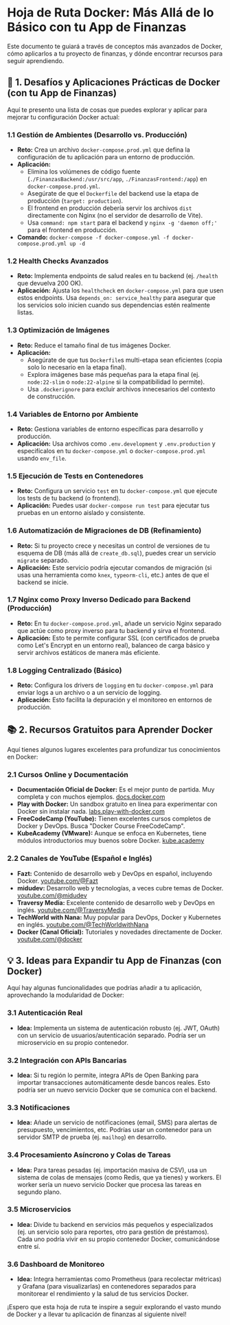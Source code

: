 # Hoja de Ruta Docker: Más Allá de lo Básico con tu App de Finanzas

Este documento te guiará a través de conceptos más avanzados de Docker, cómo aplicarlos a tu proyecto de finanzas, y dónde encontrar recursos para seguir aprendiendo.

## 🚀 1. Desafíos y Aplicaciones Prácticas de Docker (con tu App de Finanzas)

Aquí te presento una lista de cosas que puedes explorar y aplicar para mejorar tu configuración Docker actual:

### 1.1 Gestión de Ambientes (Desarrollo vs. Producción)
*   **Reto:** Crea un archivo `docker-compose.prod.yml` que defina la configuración de tu aplicación para un entorno de producción.
*   **Aplicación:**
    *   Elimina los volúmenes de código fuente (`./FinanzasBackend:/usr/src/app`, `./FinanzasFrontend:/app`) en `docker-compose.prod.yml`.
    *   Asegúrate de que el `Dockerfile` del backend use la etapa de producción (`target: production`).
    *   El frontend en producción debería servir los archivos `dist` directamente con Nginx (no el servidor de desarrollo de Vite).
    *   Usa `command: npm start` para el backend y `nginx -g 'daemon off;'` para el frontend en producción.
*   **Comando:** `docker-compose -f docker-compose.yml -f docker-compose.prod.yml up -d`

### 1.2 Health Checks Avanzados
*   **Reto:** Implementa endpoints de salud reales en tu backend (ej. `/health` que devuelva 200 OK).
*   **Aplicación:** Ajusta los `healthcheck` en `docker-compose.yml` para que usen estos endpoints. Usa `depends_on: service_healthy` para asegurar que los servicios solo inicien cuando sus dependencias estén realmente listas.

### 1.3 Optimización de Imágenes
*   **Reto:** Reduce el tamaño final de tus imágenes Docker.
*   **Aplicación:**
    *   Asegúrate de que tus `Dockerfile`s multi-etapa sean eficientes (copia solo lo necesario en la etapa final).
    *   Explora imágenes base más pequeñas para la etapa final (ej. `node:22-slim` o `node:22-alpine` si la compatibilidad lo permite).
    *   Usa `.dockerignore` para excluir archivos innecesarios del contexto de construcción.

### 1.4 Variables de Entorno por Ambiente
*   **Reto:** Gestiona variables de entorno específicas para desarrollo y producción.
*   **Aplicación:** Usa archivos como `.env.development` y `.env.production` y especifícalos en tu `docker-compose.yml` o `docker-compose.prod.yml` usando `env_file`.

### 1.5 Ejecución de Tests en Contenedores
*   **Reto:** Configura un servicio `test` en tu `docker-compose.yml` que ejecute los tests de tu backend (o frontend).
*   **Aplicación:** Puedes usar `docker-compose run test` para ejecutar tus pruebas en un entorno aislado y consistente.

### 1.6 Automatización de Migraciones de DB (Refinamiento)
*   **Reto:** Si tu proyecto crece y necesitas un control de versiones de tu esquema de DB (más allá de `create_db.sql`), puedes crear un servicio `migrate` separado.
*   **Aplicación:** Este servicio podría ejecutar comandos de migración (si usas una herramienta como `knex`, `typeorm-cli`, etc.) antes de que el backend se inicie.

### 1.7 Nginx como Proxy Inverso Dedicado para Backend (Producción)
*   **Reto:** En tu `docker-compose.prod.yml`, añade un servicio Nginx separado que actúe como proxy inverso para tu backend y sirva el frontend.
*   **Aplicación:** Esto te permite configurar SSL (con certificados de prueba como Let's Encrypt en un entorno real), balanceo de carga básico y servir archivos estáticos de manera más eficiente.

### 1.8 Logging Centralizado (Básico)
*   **Reto:** Configura los drivers de `logging` en tu `docker-compose.yml` para enviar logs a un archivo o a un servicio de logging.
*   **Aplicación:** Esto facilita la depuración y el monitoreo en entornos de producción.

## 📚 2. Recursos Gratuitos para Aprender Docker

Aquí tienes algunos lugares excelentes para profundizar tus conocimientos en Docker:

### 2.1 Cursos Online y Documentación
*   **Documentación Oficial de Docker:** Es el mejor punto de partida. Muy completa y con muchos ejemplos. [docs.docker.com](https://docs.docker.com/)
*   **Play with Docker:** Un sandbox gratuito en línea para experimentar con Docker sin instalar nada. [labs.play-with-docker.com](https://labs.play-with-docker.com/)
*   **FreeCodeCamp (YouTube):** Tienen excelentes cursos completos de Docker y DevOps. Busca "Docker Course FreeCodeCamp".
*   **KubeAcademy (VMware):** Aunque se enfoca en Kubernetes, tiene módulos introductorios muy buenos sobre Docker. [kube.academy](https://kube.academy/)

### 2.2 Canales de YouTube (Español e Inglés)
*   **Fazt:** Contenido de desarrollo web y DevOps en español, incluyendo Docker. [youtube.com/@Fazt](https://www.youtube.com/@Fazt)
*   **midudev:** Desarrollo web y tecnologías, a veces cubre temas de Docker. [youtube.com/@midudev](https://www.youtube.com/@midudev)
*   **Traversy Media:** Excelente contenido de desarrollo web y DevOps en inglés. [youtube.com/@TraversyMedia](https://www.youtube.com/@TraversyMedia)
*   **TechWorld with Nana:** Muy popular para DevOps, Docker y Kubernetes en inglés. [youtube.com/@TechWorldwithNana](https://www.youtube.com/@TechWorldwithNana)
*   **Docker (Canal Oficial):** Tutoriales y novedades directamente de Docker. [youtube.com/@docker](https://www.youtube.com/@docker)

## 💡 3. Ideas para Expandir tu App de Finanzas (con Docker)

Aquí hay algunas funcionalidades que podrías añadir a tu aplicación, aprovechando la modularidad de Docker:

### 3.1 Autenticación Real
*   **Idea:** Implementa un sistema de autenticación robusto (ej. JWT, OAuth) con un servicio de usuarios/autenticación separado. Podría ser un microservicio en su propio contenedor.

### 3.2 Integración con APIs Bancarias
*   **Idea:** Si tu región lo permite, integra APIs de Open Banking para importar transacciones automáticamente desde bancos reales. Esto podría ser un nuevo servicio Docker que se comunica con el backend.

### 3.3 Notificaciones
*   **Idea:** Añade un servicio de notificaciones (email, SMS) para alertas de presupuesto, vencimientos, etc. Podrías usar un contenedor para un servidor SMTP de prueba (ej. `mailhog`) en desarrollo.

### 3.4 Procesamiento Asíncrono y Colas de Tareas
*   **Idea:** Para tareas pesadas (ej. importación masiva de CSV), usa un sistema de colas de mensajes (como Redis, que ya tienes) y workers. El worker sería un nuevo servicio Docker que procesa las tareas en segundo plano.

### 3.5 Microservicios
*   **Idea:** Divide tu backend en servicios más pequeños y especializados (ej. un servicio solo para reportes, otro para gestión de préstamos). Cada uno podría vivir en su propio contenedor Docker, comunicándose entre sí.

### 3.6 Dashboard de Monitoreo
*   **Idea:** Integra herramientas como Prometheus (para recolectar métricas) y Grafana (para visualizarlas) en contenedores separados para monitorear el rendimiento y la salud de tus servicios Docker.

¡Espero que esta hoja de ruta te inspire a seguir explorando el vasto mundo de Docker y a llevar tu aplicación de finanzas al siguiente nivel!

